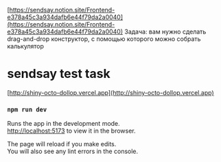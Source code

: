 [https://sendsay.notion.site/Frontend-e378a45c3a934dafb6e44f79da2a0040](https://sendsay.notion.site/Frontend-e378a45c3a934dafb6e44f79da2a0040)
Задача: вам нужно сделать drag-and-drop конструктор, с помощью которого можно собрать калькулятор
# sendsay test task

[http://shiny-octo-dollop.vercel.app](http://shiny-octo-dollop.vercel.app)

### `npm run dev`

Runs the app in the development mode.\
[http://localhost:5173](http://localhost:3000) to view it in the browser.

The page will reload if you make edits.\
You will also see any lint errors in the console.
